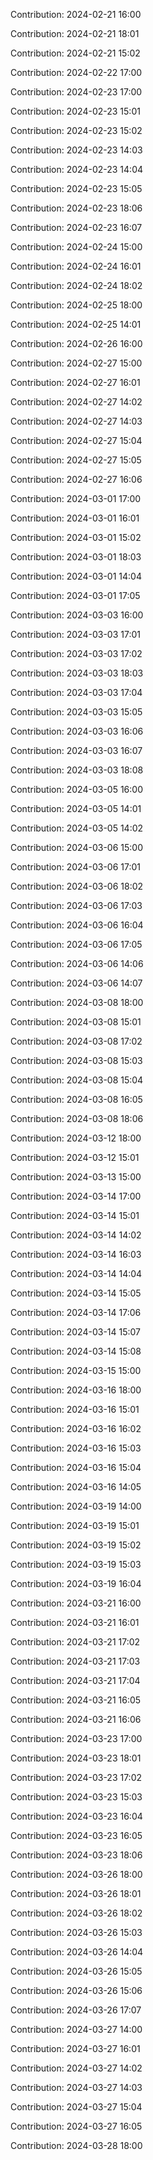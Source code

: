 Contribution: 2024-02-21 16:00

Contribution: 2024-02-21 18:01

Contribution: 2024-02-21 15:02

Contribution: 2024-02-22 17:00

Contribution: 2024-02-23 17:00

Contribution: 2024-02-23 15:01

Contribution: 2024-02-23 15:02

Contribution: 2024-02-23 14:03

Contribution: 2024-02-23 14:04

Contribution: 2024-02-23 15:05

Contribution: 2024-02-23 18:06

Contribution: 2024-02-23 16:07

Contribution: 2024-02-24 15:00

Contribution: 2024-02-24 16:01

Contribution: 2024-02-24 18:02

Contribution: 2024-02-25 18:00

Contribution: 2024-02-25 14:01

Contribution: 2024-02-26 16:00

Contribution: 2024-02-27 15:00

Contribution: 2024-02-27 16:01

Contribution: 2024-02-27 14:02

Contribution: 2024-02-27 14:03

Contribution: 2024-02-27 15:04

Contribution: 2024-02-27 15:05

Contribution: 2024-02-27 16:06

Contribution: 2024-03-01 17:00

Contribution: 2024-03-01 16:01

Contribution: 2024-03-01 15:02

Contribution: 2024-03-01 18:03

Contribution: 2024-03-01 14:04

Contribution: 2024-03-01 17:05

Contribution: 2024-03-03 16:00

Contribution: 2024-03-03 17:01

Contribution: 2024-03-03 17:02

Contribution: 2024-03-03 18:03

Contribution: 2024-03-03 17:04

Contribution: 2024-03-03 15:05

Contribution: 2024-03-03 16:06

Contribution: 2024-03-03 16:07

Contribution: 2024-03-03 18:08

Contribution: 2024-03-05 16:00

Contribution: 2024-03-05 14:01

Contribution: 2024-03-05 14:02

Contribution: 2024-03-06 15:00

Contribution: 2024-03-06 17:01

Contribution: 2024-03-06 18:02

Contribution: 2024-03-06 17:03

Contribution: 2024-03-06 16:04

Contribution: 2024-03-06 17:05

Contribution: 2024-03-06 14:06

Contribution: 2024-03-06 14:07

Contribution: 2024-03-08 18:00

Contribution: 2024-03-08 15:01

Contribution: 2024-03-08 17:02

Contribution: 2024-03-08 15:03

Contribution: 2024-03-08 15:04

Contribution: 2024-03-08 16:05

Contribution: 2024-03-08 18:06

Contribution: 2024-03-12 18:00

Contribution: 2024-03-12 15:01

Contribution: 2024-03-13 15:00

Contribution: 2024-03-14 17:00

Contribution: 2024-03-14 15:01

Contribution: 2024-03-14 14:02

Contribution: 2024-03-14 16:03

Contribution: 2024-03-14 14:04

Contribution: 2024-03-14 15:05

Contribution: 2024-03-14 17:06

Contribution: 2024-03-14 15:07

Contribution: 2024-03-14 15:08

Contribution: 2024-03-15 15:00

Contribution: 2024-03-16 18:00

Contribution: 2024-03-16 15:01

Contribution: 2024-03-16 16:02

Contribution: 2024-03-16 15:03

Contribution: 2024-03-16 15:04

Contribution: 2024-03-16 14:05

Contribution: 2024-03-19 14:00

Contribution: 2024-03-19 15:01

Contribution: 2024-03-19 15:02

Contribution: 2024-03-19 15:03

Contribution: 2024-03-19 16:04

Contribution: 2024-03-21 16:00

Contribution: 2024-03-21 16:01

Contribution: 2024-03-21 17:02

Contribution: 2024-03-21 17:03

Contribution: 2024-03-21 17:04

Contribution: 2024-03-21 16:05

Contribution: 2024-03-21 16:06

Contribution: 2024-03-23 17:00

Contribution: 2024-03-23 18:01

Contribution: 2024-03-23 17:02

Contribution: 2024-03-23 15:03

Contribution: 2024-03-23 16:04

Contribution: 2024-03-23 16:05

Contribution: 2024-03-23 18:06

Contribution: 2024-03-26 18:00

Contribution: 2024-03-26 18:01

Contribution: 2024-03-26 18:02

Contribution: 2024-03-26 15:03

Contribution: 2024-03-26 14:04

Contribution: 2024-03-26 15:05

Contribution: 2024-03-26 15:06

Contribution: 2024-03-26 17:07

Contribution: 2024-03-27 14:00

Contribution: 2024-03-27 16:01

Contribution: 2024-03-27 14:02

Contribution: 2024-03-27 14:03

Contribution: 2024-03-27 15:04

Contribution: 2024-03-27 16:05

Contribution: 2024-03-28 18:00


